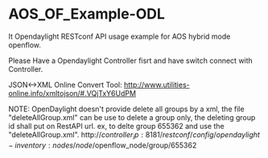 # AOS_OF_Example-ODL

It Opendaylight RESTconf API usage example for AOS hybrid mode openflow.

Please Have a Opendaylight Controller fisrt and have switch connect with Controller.


JSON<->XML Online Convert Tool:
http://www.utilities-online.info/xmltojson/#.VQjTxY6UdPM


NOTE:
OpenDaylight doesn't provide delete all groups by a xml, the file "deleteAllGroup.xml" can be use to delete a
group only, the deleting group id shall put on RestAPI url.
ex, to delte group 655362 and use the "deleteAllGroup.xml".
http://$controller_ip:8181/restconf/config/opendaylight-inventory:nodes/node/$openflow_node/group/655362
